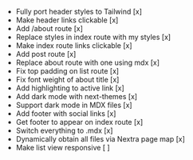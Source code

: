 - Fully port header styles to Tailwind [x]
- Make header links clickable [x]
- Add /about route [x]
- Replace styles in index route with my styles [x]
- Make index route links clickable [x]
- Add post route [x]
- Replace about route with one using mdx [x]
- Fix top padding on list route [x]
- Fix font weight of about title [x]
- Add highlighting to active link [x]
- Add dark mode with next-themes [x]
- Support dark mode in MDX files [x]
- Add footer with social links [x]
- Get footer to appear on index route [x]
- Switch everything to .mdx [x]
- Dynamically obtain all files via Nextra page map [x]
- Make list view responsive [ ]